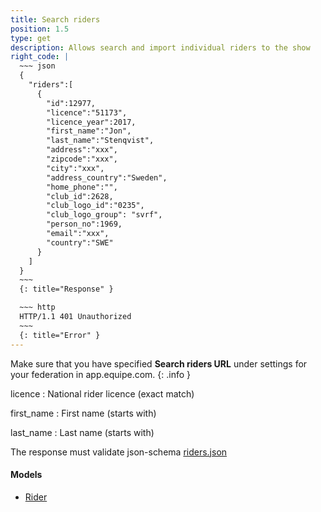 ```yaml
---
title: Search riders
position: 1.5
type: get
description: Allows search and import individual riders to the show
right_code: |
  ~~~ json
  {
    "riders":[
      {
        "id":12977,
        "licence":"51173",
        "licence_year":2017,
        "first_name":"Jon",
        "last_name":"Stenqvist",
        "address":"xxx",
        "zipcode":"xxx",
        "city":"xxx",
        "address_country":"Sweden",
        "home_phone":"",
        "club_id":2628,
        "club_logo_id":"0235",
        "club_logo_group": "svrf",
        "person_no":1969,
        "email":"xxx",
        "country":"SWE"
      }
    ]
  }
  ~~~
  {: title="Response" }

  ~~~ http
  HTTP/1.1 401 Unauthorized
  ~~~
  {: title="Error" }
---
```

Make sure that you have specified **Search riders URL** under settings for your federation in app.equipe.com.
{: .info }


licence
: National rider licence (exact match)

first_name
: First name (starts with)

last_name
: Last name (starts with)

The response must validate json-schema [riders.json](https://app.equipe.com/api/schemas/riders.json)

#### Models

* [Rider](#modelsRIDER)
